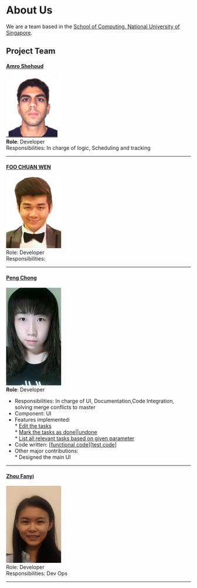 # About Us

We are a team based in the [School of Computing, National University of Singapore](http://www.comp.nus.edu.sg).

## Project Team

#### [Amro Shohoud](https://github.com/AmroShohoud) <br>
<img src="images/amroshohoud.png" width="150"><br>
**Role**: Developer <br>
Responsibilities: In charge of logic, Scheduling and tracking

-----

#### [FOO CHUAN WEN](https://github.com/fcw6323)
<img src="images/chuanwen.jpg" width="150"><br>
Role: Developer <br>
Responsibilities: 

-----

#### [Peng Chong](https://github.com/Ellie-Peng)<br>
<img src="images/pengchong.jpg" width="150"><br>
**Role**: Developer <br>
* Responsibilities: In charge of UI, Documentation,Code Integration, solving merge conflicts to master<br>
* Component: UI <br>
* Features implemented: <br>
        * [Edit the tasks](https://github.com/CS2103JAN2017-T15-B4/main/docs/UserGuide.md) <br>
        * [Mark the tasks as done||undone](https://github.com/CS2103JAN2017-T15-B4/main/docs/UserGuide.md) <br> 
        * [List all relevant tasks based on given parameter](https://github.com/CS2103JAN2017-T15-B4/main/docs/UserGuide.md) <br>
* Code written: [[functional code](../collated/main/A0141872EM.md)][[test code](../collated/test/A0141872E.md)]
* Other major contributions: <br>
		* Designed the main UI

-----

#### [Zhou Fanyi](https://github.com/fanyiii)
<img src="images/fanyi.jpg" width="150"><br>
Role: Developer <br>
Responsibilities: Dev Ops

 -----
